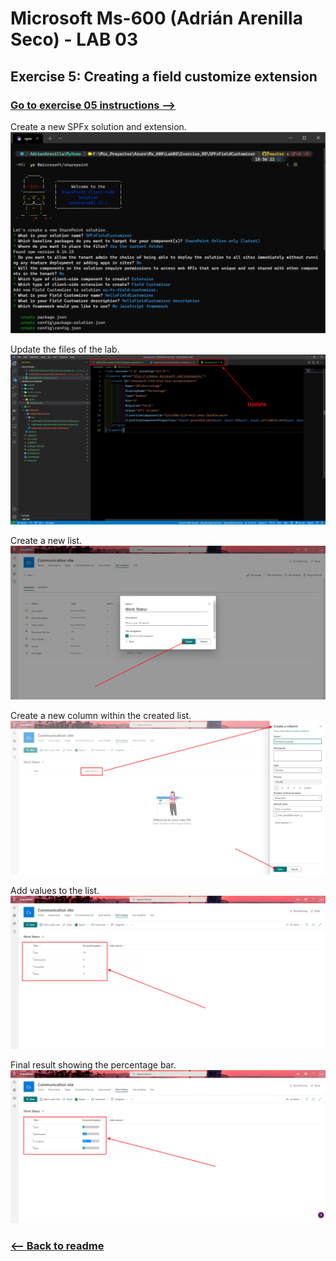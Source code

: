# Microsoft Ms-600 (Adrián Arenilla Seco) - LAB 03


## Exercise 5: Creating a field customize extension
### [Go to exercise 05 instructions -->](06-Exercise-5-Creating-a-field-customizer-extension.md)


Create a new SPFx solution and extension.
![](Evidences/Image06a.png)


Update the files of the lab.
![](Evidences/Image06b.png)


Create a new list.
![](Evidences/Image06c.png)


Create a new column within the created list.
![](Evidences/Image06d.png)


Add values to the list.
![](Evidences/Image06e.png)


Final result showing the percentage bar.
![](Evidences/Image06f.png)


### [<-- Back to readme](../../../../)